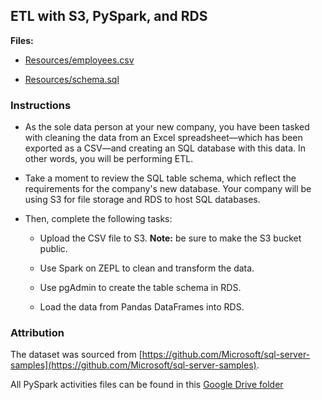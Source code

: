 ## ETL with S3, PySpark, and RDS

**Files:**

* [Resources/employees.csv](Resources/employee.csv)

* [Resources/schema.sql](Resources/schema.sql)

### Instructions

* As the sole data person at your new company, you have been tasked with cleaning the data from an Excel spreadsheet—which has been exported as a CSV—and creating an SQL database with this data. In other words, you will be performing ETL.

* Take a moment to review the SQL table schema, which reflect the requirements for the company's new database. Your company will be using S3 for file storage and RDS to host SQL databases.

* Then, complete the following tasks:

  * Upload the CSV file to S3. **Note:** be sure to make the S3 bucket public.

  * Use Spark on ZEPL to clean and transform the data.

  * Use pgAdmin to create the table schema in RDS.

  * Load the data from Pandas DataFrames into RDS.

### Attribution

The dataset was sourced from [https://github.com/Microsoft/sql-server-samples](https://github.com/Microsoft/sql-server-samples).

All PySpark activities files can be found in this [Google Drive folder](https://drive.google.com/drive/folders/1pID_jppPd8CLGBVa6ZVVuSOXiNjPnQBU?usp=sharing)